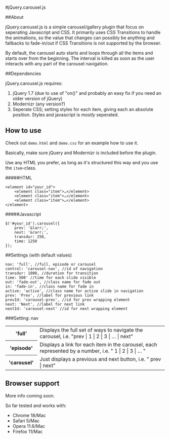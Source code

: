 #jQuery.carousel.js

##About

jQuery.carousel.js is a simple carousel/gallery plugin that focus on seperating Javascript and CSS. It primarily uses CSS Transitions to handle the animations, so the value that changes can possibly be anything and fallbacks to fade-in/out if CSS Transitions is not supported by the browser. 

By default, the carousel auto starts and loops through all the items and starts over from the beginning. The interval is killed as soon as the user interacts with any part of the carousel navigation.


##Dependencies

jQuery.carousel.js requires:

1. jQuery 1.7 (due to use of "on()" and probably an easy fix if you need an older version of jQuery)
2. Modernizr (any version?)
3. Seperate CSS; setting styles for each item, giving each an absolute position. Styles and javascript is *mostly* seperated. 

## How to use

Check out `demo.html` and `demo.css` for an example how to use it.

Basically, make sure jQuery and Modernizr is included before the plugin.

Use any HTML you prefer, as long as it's structured this way and you use the `item`-class.

#####HTML

	<element id="your_id">
		<element class="item">…</element>
		<element class="item">…</element>
		<element class="item">…</element>
	</element>
	
#####Javascript

	$('#your_id').carousel({
		prev: '&larr;',
		next: '&rarr;',
		transdur: 250,
		time: 1250
	});



##Settings (with default values)
	
	nav: 'full', //full, episode or carousel
	control: 'carousel-nav', //id of navigation
	transdur: 1000, //duration for transition
	time: 500' //time for each slide visible
	out: 'fade-out', //class name for fade out
	in: 'fade-in', //class name for fade in
	active: 'active', //class name for active slide in navigation
	prev: 'Prev', //label for previous link
	prevId: 'carousel-prev', //id for prev wrapping element
	next: 'Next', //label for next link
	nextId: 'carousel-next' //id for next wrapping element
	

###Setting: nav
<table>
	<tr>
		<th width="20%">'full'</th>
		<td>Displays the full set of ways to navigate the carousel, i.e.  	"prev | 1 | 2 | 3 | … | next" </td>
	</tr>
	<tr>
		<th>'episode'</th>
		<td>Displays a link for each item in the carousel, each represented by a number, i.e. " 1 | 2 | 3 | … " </td>
	</tr>
	<tr>
		<th>'carousel'</th>
		<td>Just displays a previous and next button, i.e. " prev | next" </td>
	</tr>
</table>


## Browser support
More info coming soon.

So far tested and works with:

* Chrome 18/Mac
* Safari 5/Mac
* Opera 11.6/Mac
* Firefox 11/Mac

